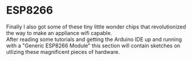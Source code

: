 # ESP8266
Finally I also got some of these tiny little wonder chips that revolutionized the way 
to make an appliance wifi capable.<br>
After reading some tutorials and getting the Arduino IDE up and running with a 
"Generic ESP8266 Module" this section will contain sketches on utlizing these magnificent pieces
of hardware.
 
